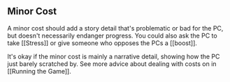 ## Minor Cost

A minor cost should add a story detail that's problematic or bad for the PC, but doesn't necessarily endanger progress. You could also ask the PC to take [[Stress]] or give someone who opposes the PCs a [[boost]].

It's okay if the minor cost is mainly a narrative detail, showing how the PC just barely scratched by. See more advice about dealing with costs on in [[Running the Game]].
